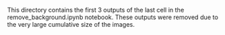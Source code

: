 This directory contains the first 3 outputs of the last cell in the
remove_background.ipynb notebook. These outputs were removed due to the
very large cumulative size of the images.